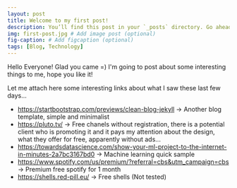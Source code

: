 ```yaml
---
layout: post
title: Welcome to my first post!
description: You’ll find this post in your `_posts` directory. Go ahead and edit it and re-build the site to see your changes. # Add post description (optional)
img: first-post.jpg # Add image post (optional)
fig-caption: # Add figcaption (optional)
tags: [Blog, Technology]
---
```


Hello Everyone! Glad you came =) I'm going to post about some interesting things to me, hope you like it!

Let me attach here some interesting links about what I saw these last few days...

* https://startbootstrap.com/previews/clean-blog-jekyll -> Another blog template, simple and minimalist
* https://pluto.tv/ -> Free chanels without registration, there is a potential client who is promoting it and it pays my attention about the design, what they offer for free, apparently without ads...
* https://towardsdatascience.com/show-your-ml-project-to-the-internet-in-minutes-2a7bc3167bd0 -> Machine learning quick sample
* https://www.spotify.com/us/premium/?referral=cbs&utm_campaign=cbs -> Premium free spotify for 1 month
* https://shells.red-pill.eu/ -> Free shells (Not tested)
